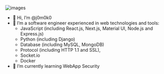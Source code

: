 ![images](https://user-images.githubusercontent.com/93967783/147612772-c380d1c6-698e-4d4c-8fbb-fd5ee6a9e89a.jpeg)


- 👋 Hi, I’m @j0m0k0
- 👀 I’m a software engineer experienced in web technologies and tools:
  -  JavaScript (including React.js, Next.js, Material UI, Node.js and Express.js)
  -  Python (including Django)
  -  Database (including MySQL, MongoDB)
  -  Protocol (including HTTP 1.1 and SSL), 
  -  Socket.io
  -  Docker
- 🌱 I’m currently learning WebApp Security

